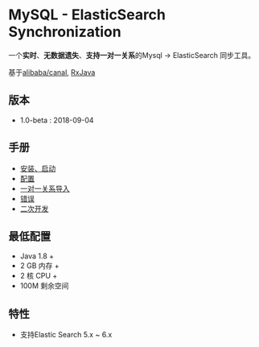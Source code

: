 # MySQL - ElasticSearch Synchronization

一个**实时**、**无数据遗失**、**支持一对一关系**的Mysql -> ElasticSearch 同步工具。

基于[alibaba/canal](https://github.com/alibaba/canal), [RxJava](https://github.com/ReactiveX/RxJava)

## 版本

- 1.0-beta : 2018-09-04

## 手册

- [安装、启动](docs/zh-install.md)
- [配置](docs/zh-settings.md)
- [一对一关系导入](docs/zh-relation.md)
- [错误](docs/zh-error.md)
- [二次开发](docs/zh-developer.md)

## 最低配置

- Java 1.8 +
- 2 GB 内存 +
- 2 核 CPU +
- 100M 剩余空间

## 特性

- 支持Elastic Search 5.x ~ 6.x